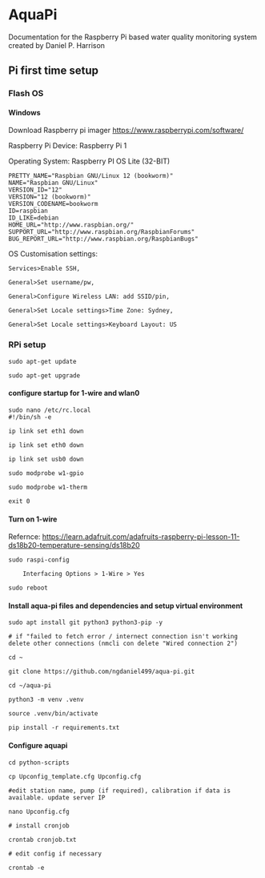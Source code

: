 # AquaPi
Documentation for the Raspberry Pi based water quality monitoring system created by Daniel P. Harrison


## Pi first time setup
### Flash OS
#### Windows
Download Raspberry pi imager https://www.raspberrypi.com/software/

Raspberry Pi Device: Raspberry Pi 1

Operating System: Raspberry PI OS Lite (32-BIT)
	
 	PRETTY_NAME="Raspbian GNU/Linux 12 (bookworm)"
	NAME="Raspbian GNU/Linux"
	VERSION_ID="12"
	VERSION="12 (bookworm)"
	VERSION_CODENAME=bookworm
	ID=raspbian
	ID_LIKE=debian
	HOME_URL="http://www.raspbian.org/"
	SUPPORT_URL="http://www.raspbian.org/RaspbianForums"
	BUG_REPORT_URL="http://www.raspbian.org/RaspbianBugs"
	 
OS Customisation settings: 

	Services>Enable SSH, 

	General>Set username/pw, 

	General>Configure Wireless LAN: add SSID/pin, 

	General>Set Locale settings>Time Zone: Sydney, 

	General>Set Locale settings>Keyboard Layout: US

### RPi setup
  
	sudo apt-get update

	sudo apt-get upgrade

#### configure startup for 1-wire and wlan0
	sudo nano /etc/rc.local
	#!/bin/sh -e
 
	ip link set eth1 down

 	ip link set eth0 down
 
  	ip link set usb0 down
     
	sudo modprobe w1-gpio
	
	sudo modprobe w1-therm

	exit 0
 
#### Turn on 1-wire

Refernce: https://learn.adafruit.com/adafruits-raspberry-pi-lesson-11-ds18b20-temperature-sensing/ds18b20

	sudo raspi-config

		Interfacing Options > 1-Wire > Yes

	sudo reboot



#### Install aqua-pi files and dependencies and setup virtual environment
	sudo apt install git python3 python3-pip -y 
 
 	# if "failed to fetch error / internect connection isn't working delete other connections (nmcli con delete "Wired connection 2")
  
  	cd ~
  
 	git clone https://github.com/ngdaniel499/aqua-pi.git
 
	cd ~/aqua-pi

	python3 -m venv .venv

	source .venv/bin/activate

	pip install -r requirements.txt

#### Configure aquapi

 	cd python-scripts

  	cp Upconfig_template.cfg Upconfig.cfg

 	#edit station name, pump (if required), calibration if data is available. update server IP
  
   	nano Upconfig.cfg 

 	# install cronjob
  
	crontab cronjob.txt

	# edit config if necessary
  
	crontab -e 
 
